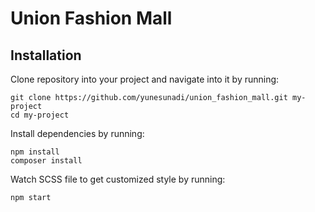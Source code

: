 # Union Fashion Mall

## Installation

Clone repository into your project and navigate into it by running:

```
git clone https://github.com/yunesunadi/union_fashion_mall.git my-project
cd my-project
```

Install dependencies by running:

```
npm install
composer install
```

Watch SCSS file to get customized style by running:

```
npm start
```